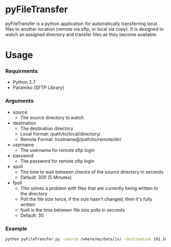 # pyFileTransfer

pyFileTransfer is a python application for automatically transferring local files to another location (remote via sftp, or local via copy).
It is designed to watch an assigned directory and transfer files as they become available.

# Usage
### Requirments
- Python 2.7
- Paramiko (SFTP Library)

### Arguments
- source
    - The source directory to watch
- destination
    - The destination directory
    - Local Format: /path/to/local/directory/
    - Remote Format: hostname@/path/to/remote/dir/
- username
    - The username for remote sftp login
- password
    - The password for remote sftp login
- spoll
    - The time to wait between checks of the source directory in seconds
    - Default: 300 (5 Minutes)
- fpoll
    - This solves a problem with files that are currently being written to the directory
    - Poll the file size twice, if the size hasn't changed, then it's fully written
    - fpoll is the time between file size polls in seconds
    - Default: 30

### Example
```sh
python pyFileTransfer.py -source /where/my/data/is/ -destination 192.168.1.1@/where/it/should/go/ -username foo -password bar
```